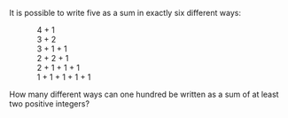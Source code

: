 
<p>It is possible to write five as a sum in exactly six different ways:</p>
<p style="margin-left:50px;">4 + 1<br />
3 + 2<br />
3 + 1 + 1<br />
2 + 2 + 1<br />
2 + 1 + 1 + 1<br />
1 + 1 + 1 + 1 + 1</p>
<p>How many different ways can one hundred be written as a sum of at least two positive integers?</p>

